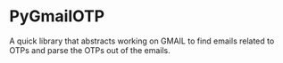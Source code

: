 # PyGmailOTP
A quick library that abstracts working on GMAIL to find emails related to OTPs and parse the OTPs out of the emails.
